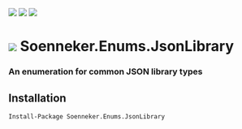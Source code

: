 [![](https://img.shields.io/nuget/v/Soenneker.Enums.JsonLibrary.svg?style=for-the-badge)](https://www.nuget.org/packages/Soenneker.Enums.JsonLibrary/)
[![](https://img.shields.io/github/actions/workflow/status/soenneker/soenneker.enums.jsonlibrary/publish.yml?style=for-the-badge)](https://github.com/soenneker/soenneker.enums.jsonlibrary/actions/workflows/publish.yml)
[![](https://img.shields.io/nuget/dt/Soenneker.Enums.JsonLibrary.svg?style=for-the-badge)](https://www.nuget.org/packages/Soenneker.Enums.JsonLibrary/)

# ![](https://user-images.githubusercontent.com/4441470/224455560-91ed3ee7-f510-4041-a8d2-3fc093025112.png) Soenneker.Enums.JsonLibrary
### An enumeration for common JSON library types

## Installation

```
Install-Package Soenneker.Enums.JsonLibrary
```

